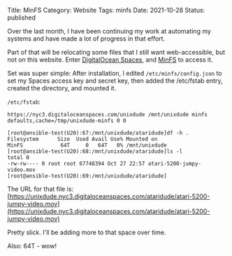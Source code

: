 Title: MinFS
Category: Website
Tags: minfs
Date: 2021-10-28
Status: published

Over the last month, I have been continuing my work at automating my systems and have made a lot of
progress in that effort.

Part of that will be relocating some files that I still want web-accessible, but not on this website.
Enter [DigitalOcean Spaces](https://www.digitalocean.com/products/spaces/), and [MinFS](https://github.com/minio/minfs) to access it.

Set was super simple: After installation, I edited `/etc/minfs/config.json` to set my Spaces
access key and secret key, then added the /etc/fstab entry, created the directory, and mounted it.

`/etc/fstab`:
```
https://nyc3.digitaloceanspaces.com/unixdude /mnt/unixdude minfs defaults,cache=/tmp/unixdude-minfs 0 0
```

```
[root@ansible-test(U20):67:/mnt/unixdude/ataridude]df -h .
Filesystem      Size  Used Avail Use% Mounted on
MinFS            64T     0   64T   0% /mnt/unixdude
[root@ansible-test(U20):68:/mnt/unixdude/ataridude]ls -l
total 0
-rw-rw---- 0 root root 67748394 Oct 27 22:57 atari-5200-jumpy-video.mov
[root@ansible-test(U20):69:/mnt/unixdude/ataridude]
```

The URL for that file is: [https://unixdude.nyc3.digitaloceanspaces.com/ataridude/atari-5200-jumpy-video.mov](https://unixdude.nyc3.digitaloceanspaces.com/ataridude/atari-5200-jumpy-video.mov)

Pretty slick.  I'll be adding more to that space over time.

Also: 64T - wow!
